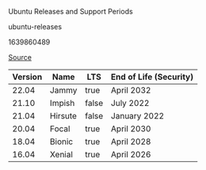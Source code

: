 Ubuntu Releases and Support Periods

ubuntu-releases

1639860489

[Source](https://wiki.ubuntu.com/Releases)

| Version | Name    | LTS   | End of Life (Security) |
|---------|---------|-------|------------------------|
| 22.04   | Jammy   | true  | April 2032             |
| 21.10   | Impish  | false | July 2022              |
| 21.04   | Hirsute | false | January 2022           |
| 20.04   | Focal   | true  | April 2030             |
| 18.04   | Bionic  | true  | April 2028             |
| 16.04   | Xenial  | true  | April 2026             |
